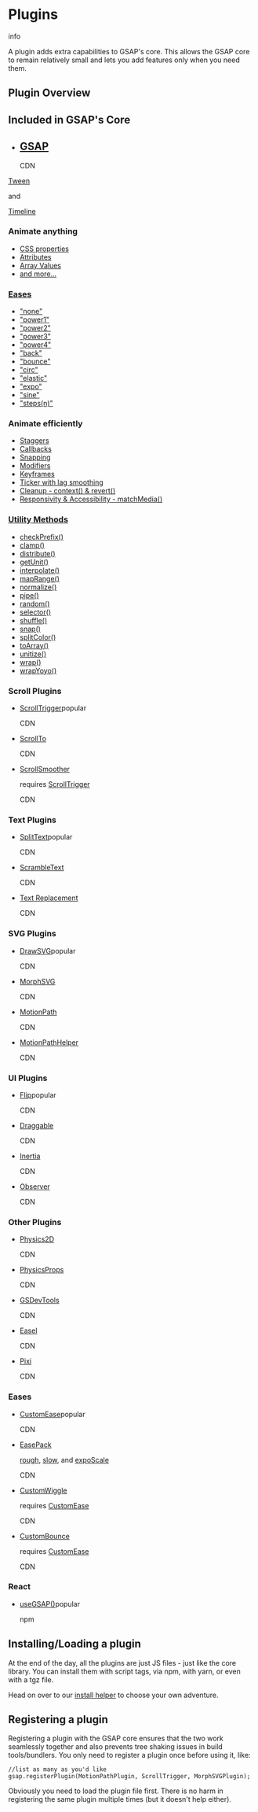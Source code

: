 # Plugins

info

A plugin adds extra capabilities to GSAP's core. This allows the GSAP core to remain relatively small and lets you add features only when you need them.

## Plugin Overview[​](#plugin-overview "Direct link to Plugin Overview")

## Included in GSAP's Core

* ## [GSAP](/docs/v3/GSAP/.md)
  CDN

[Tween](/docs/v3/GSAP/Tween.md)

<!-- -->

and

<!-- -->

[Timeline](/docs/v3/GSAP/Timeline.md)

### Animate anything

* [CSS properties](/docs/v3/GSAP/CorePlugins/CSS.md)
* [Attributes](/docs/v3/GSAP/CorePlugins/Attributes.md)
* [Array Values](/docs/v3/GSAP/CorePlugins/EndArray.md)
* [and more...](/resources/get-started.md#any-numeric-value-color-or-complex-string-containing-numbers)

### [Eases](/docs/v3/Eases.md)

* ["none"](/docs/v3/Eases.md)
* ["power1"](/docs/v3/Eases.md)
* ["power2"](/docs/v3/Eases.md)
* ["power3"](/docs/v3/Eases.md)
* ["power4"](/docs/v3/Eases.md)
* ["back"](/docs/v3/Eases.md)
* ["bounce"](/docs/v3/Eases.md)
* ["circ"](/docs/v3/Eases.md)
* ["elastic"](/docs/v3/Eases.md)
* ["expo"](/docs/v3/Eases.md)
* ["sine"](/docs/v3/Eases.md)
* ["steps(n)"](/docs/v3/Eases/SteppedEase.md)

### Animate efficiently

* [Staggers](/resources/getting-started/Staggers.md)
* [Callbacks](/resources/getting-started/control.md#callbacks)
* [Snapping](/docs/v3/GSAP/CorePlugins/Snap.md)
* [Modifiers](/docs/v3/GSAP/CorePlugins/Modifiers.md)
* [Keyframes](/resources/keyframes.md)
* [Ticker with lag smoothing](/docs/v3/GSAP/gsap.ticker\(\))
* [Cleanup - context() & revert()](/docs/v3/GSAP/gsap.context\(\).md)
* [Responsivity & Accessibility - matchMedia()](/docs/v3/GSAP/gsap.matchMedia\(\).md)

### [Utility Methods](/docs/v3/GSAP/UtilityMethods.md)

* [checkPrefix()](/docs/v3/GSAP/UtilityMethods/checkPrefix\(\).md)
* [clamp()](/docs/v3/GSAP/UtilityMethods/clamp\(\).md)
* [distribute()](/docs/v3/GSAP/UtilityMethods/distribute\(\).md)
* [getUnit()](/docs/v3/GSAP/UtilityMethods/getUnit\(\).md)
* [interpolate()](/docs/v3/GSAP/UtilityMethods/interpolate\(\).md)
* [mapRange()](/docs/v3/GSAP/UtilityMethods/mapRange\(\).md)
* [normalize()](/docs/v3/GSAP/UtilityMethods/normalize\(\).md)
* [pipe()](/docs/v3/GSAP/UtilityMethods/pipe\(\).md)
* [random()](/docs/v3/GSAP/UtilityMethods/random\(\).md)
* [selector()](/docs/v3/GSAP/UtilityMethods/selector\(\).md)
* [shuffle()](/docs/v3/GSAP/UtilityMethods/shuffle\(\).md)
* [snap()](/docs/v3/GSAP/UtilityMethods/snap\(\).md)
* [splitColor()](/docs/v3/GSAP/UtilityMethods/splitColor\(\).md)
* [toArray()](/docs/v3/GSAP/UtilityMethods/toArray\(\).md)
* [unitize()](/docs/v3/GSAP/UtilityMethods/unitize\(\).md)
* [wrap()](/docs/v3/GSAP/UtilityMethods/wrap\(\).md)
* [wrapYoyo()](/docs/v3/GSAP/UtilityMethods/wrapYoyo\(\).md)

### Scroll Plugins

* [ScrollTrigger](/docs/v3/Plugins/ScrollTrigger/.md)popular

  CDN
* [ScrollTo](/docs/v3/Plugins/ScrollToPlugin.md)

  CDN
* [ScrollSmoother](/docs/v3/Plugins/ScrollSmoother/.md)

  requires [ScrollTrigger](/docs/v3/Plugins/ScrollTrigger/.md)

  CDN

### Text Plugins

* [SplitText](/docs/v3/Plugins/SplitText/.md)popular

  CDN
* [ScrambleText](/docs/v3/Plugins/ScrambleTextPlugin.md)

  CDN
* [Text Replacement](/docs/v3/Plugins/TextPlugin.md)

  CDN

### SVG Plugins

* [DrawSVG](/docs/v3/Plugins/DrawSVGPlugin.md)popular

  CDN
* [MorphSVG](/docs/v3/Plugins/MorphSVGPlugin.md)

  CDN
* [MotionPath](/docs/v3/Plugins/MotionPathPlugin.md)

  CDN
* [MotionPathHelper](/docs/v3/Plugins/MotionPathHelper)

  CDN

### UI Plugins

* [Flip](/docs/v3/Plugins/Flip/.md)popular

  CDN
* [Draggable](/docs/v3/Plugins/Draggable/.md)

  CDN
* [Inertia](/docs/v3/Plugins/InertiaPlugin/.md)

  CDN
* [Observer](/docs/v3/Plugins/Observer/.md)

  CDN

### Other Plugins

* [Physics2D](/docs/v3/Plugins/Physics2DPlugin.md)

  CDN
* [PhysicsProps](/docs/v3/Plugins/PhysicsPropsPlugin.md)

  CDN
* [GSDevTools](/docs/v3/Plugins/GSDevTools.md)

  CDN
* [Easel](/docs/v3/Plugins/EaselPlugin.md)

  CDN
* [Pixi](/docs/v3/Plugins/PixiPlugin/.md)

  CDN

### Eases

* [CustomEase](/docs/v3/Eases/CustomEase.md)popular

  CDN
* [EasePack](/docs/v3/Eases/CustomWiggle.md)

  [rough](/docs/v3/Eases/RoughEase.md), [slow](/docs/v3/Eases/SlowMo.md), and [expoScale](/docs/v3/Eases/ExpoScaleEase.md)

  CDN
* [CustomWiggle](/docs/v3/Eases/CustomWiggle.md)

  requires [CustomEase](/docs/v3/Eases/CustomEase.md)

  CDN
* [CustomBounce](/docs/v3/Eases/CustomBounce.md)

  requires [CustomEase](/docs/v3/Eases/CustomEasee)

  CDN

### React

* [useGSAP()](https://gsap.com/resources/React)popular

  npm

## Installing/Loading a plugin[​](#installingloading-a-plugin "Direct link to Installing/Loading a plugin")

At the end of the day, all the plugins are just JS files - just like the core library. You can install them with script tags, via npm, with yarn, or even with a tgz file.

Head on over to our [install helper](/docs/v3/Installation) to choose your own adventure.

## Registering a plugin[​](#registering-a-plugin "Direct link to Registering a plugin")

Registering a plugin with the GSAP core ensures that the two work seamlessly together and also prevents tree shaking issues in build tools/bundlers. You only need to register a plugin once before using it, like:

```
//list as many as you'd like
gsap.registerPlugin(MotionPathPlugin, ScrollTrigger, MorphSVGPlugin);
```

Obviously you need to load the plugin file first. There is no harm in registering the same plugin multiple times (but it doesn't help either).
